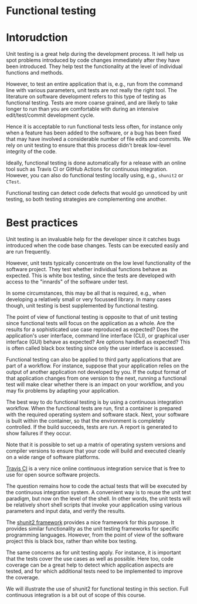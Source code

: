 # Functional testing


# Intorudction

Unit testing is a great help during the development process. It iwll help us
spot problems introduced by code changes immediately after they have been
introduced. They help test the functionality at the level of individual
functions and methods.

However, to test an entire application that is, e.g., run from the command line
with various parameters, unit tests are not really the right tool. The
literature on software development refers to this type of testing as functional
testing. Tests are more coarse grained, and are likely to take longer to run
than you are comfortable with during an intensive edit/test/commit development
cycle.

Hence it is acceptable to run functional tests less often, for instance only
when a feature has been added to the software, or a bug has been fixed that may
have involved a considerable number of file edits and commits. We rely on unit
testing to ensure that this process didn't break low-level integrity of the
code.

Ideally, functional testing is done automatically for a release with an online
tool such as Travis CI or GitHub Actions for continuous integration.
However, you can also do functional testing locally using, e.g., `shunit2` or
`CTest`.

Functional testing can detect code defects that would go unnoticed by unit
testing, so both testing strategies are complementing one another.



# Best practices

Unit testing is an invaluable help for the developer since it catches bugs
introduced when the code base changes. Tests can be executed easily and are run
frequently.

However, unit tests typically concentrate on the low level functionality of the
software project. They test whether individual functions behave as expected.
This is white box testing, since the tests are developed with access to the
"innards" of the software under test.

In some circumstances, this may be all that is required, e.g., when developing a
relatively small or very focussed library. In many cases though, unit testing is
best supplemented by functional testing.

The point of view of functional testing is opposite to that of unit testing
since functional tests will focus on the application as a whole.  Are the
results for a sophisticated use case reproduced as expected?  Does the
application's user interface, command line interface (CLI), or graphical user
interface (GUI) behave as expected?  Are options handled as expected?  This is
often called black box testing since only the user interface is accessed.

Functional testing can also be applied to third party applications that are part
of a workflow. For instance, suppose that your application relies on the output
of another application not developed by you. If the output format of that
application changes from one version to the next, running a functional test will
make clear whether there is an impact on your workflow, and you may fix problems
by adapting your application.

The best way to do functional testing is by using a continuous integration
workflow. When the functional tests are run, first a container is prepared with
the required operating system and software stack. Next, your software is built
within the container, so that the environment is completely controlled. If the
build succeeds, tests are run. A report is generated to show failures if they
occur.

Note that it is possible to set up a matrix of operating system versions and
compiler versions to ensure that your code will build and executed cleanly on a
wide range of software platforms.

[Travis CI](https://travis-ci.org/) is a very nice online continuous integration
service that is free to use for open source software projects.

The question remains how to code the actual tests that will be executed by the
continuous integration system. A convenient way is to reuse the unit test
paradigm, but now on the level of the shell. In other words, the unit tests will
be relatively short shell scripts that invoke your application using various
parameters and input data, and verify the results.

The [shunit2 framework](https://github.com/kward/shunit2) provides a nice
framework for this purpose. It provides similar functionality as the unit
testing frameworks for specific programming languages. However, from the point
of view of the software project this is black box, rather than white box
testing.

The same concerns as for unit testing apply. For instance, it is important that
the tests cover the use cases as well as possible. Here too, code coverage can
be a great help to detect which application aspects are tested, and for which
additional tests need to be implemented to improve the coverage.

We will illustrate the use of shunit2 for functional testing in this section.
Full continuous integration is a bit out of scope of this course.
